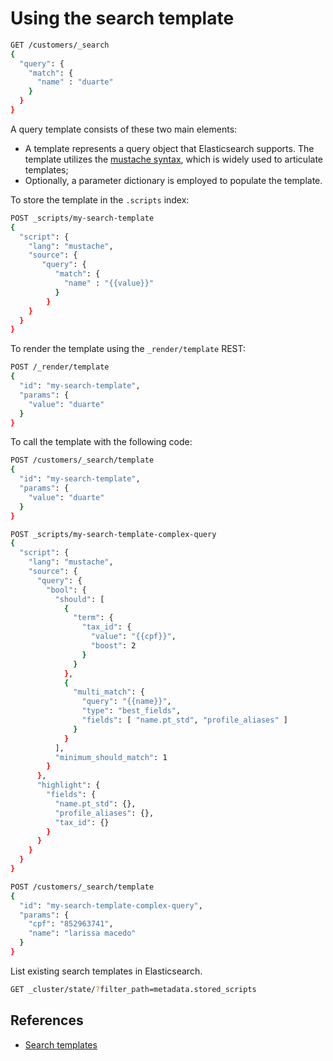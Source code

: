 # Using the search template

```bash
GET /customers/_search
{
  "query": {
    "match": {
      "name" : "duarte"
    }
  }
}
```

A query template consists of these two main elements:
* A template represents a query object that Elasticsearch supports. The template utilizes the [mustache syntax](http://mustache.github.io/), which is widely used to articulate templates;
* Optionally, a parameter dictionary is employed to populate the template.

To store the template in the `.scripts` index:
```bash
POST _scripts/my-search-template
{
  "script": {
    "lang": "mustache",
    "source": {
       "query": {
          "match": {
            "name" : "{{value}}"
          }
        }
    } 
  } 
}
```

To render the template using the `_render/template` REST:
```bash
POST /_render/template
{ 
  "id": "my-search-template", 
  "params": { 
    "value": "duarte" 
  } 
}
```
To call the template with the following code:
```bash
POST /customers/_search/template
{ 
  "id": "my-search-template", 
  "params": { 
    "value": "duarte" 
  } 
}
```

```bash
POST _scripts/my-search-template-complex-query
{
  "script": {
    "lang": "mustache",
    "source": {
      "query": {
        "bool": {
          "should": [
            {
              "term": {
                "tax_id": {
                  "value": "{{cpf}}",
                  "boost": 2
                }
              }
            },
            {
              "multi_match": {
                "query": "{{name}}", 
                "type": "best_fields",  
                "fields": [ "name.pt_std", "profile_aliases" ]
              }
            }
          ],
          "minimum_should_match": 1
        }
      },
      "highlight": {
        "fields": {
          "name.pt_std": {},
          "profile_aliases": {}, 
          "tax_id": {}
        }
      }
    } 
  } 
}
```

```bash
POST /customers/_search/template
{ 
  "id": "my-search-template-complex-query", 
  "params": { 
    "cpf": "852963741",
    "name": "larissa macedo"
  } 
}
```

List existing search templates in Elasticsearch.
```bash
GET _cluster/state/?filter_path=metadata.stored_scripts
```

## References
- [Search templates](https://www.elastic.co/guide/en/elasticsearch/reference/master/search-template.html)